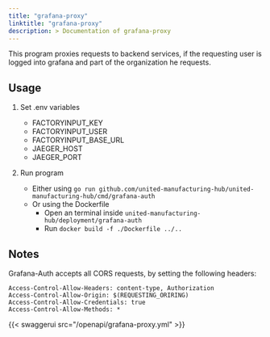 ```yaml
---
title: "grafana-proxy"
linktitle: "grafana-proxy"
description: > Documentation of grafana-proxy
---
```


This program proxies requests to backend services, if the requesting user is logged into grafana and part of the organization he requests.

## Usage

1) Set .env variables
    - FACTORYINPUT_KEY
    - FACTORYINPUT_USER
    - FACTORYINPUT_BASE_URL
    - JAEGER_HOST
    - JAEGER_PORT

2) Run program

    - Either using ```go run github.com/united-manufacturing-hub/united-manufacturing-hub/cmd/grafana-auth```
    - Or using the Dockerfile
        - Open an terminal inside ```united-manufacturing-hub/deployment/grafana-auth```
        - Run ```docker build -f ./Dockerfile ../..```

## Notes
Grafana-Auth accepts all CORS requests, by setting the following headers:
```
Access-Control-Allow-Headers: content-type, Authorization
Access-Control-Allow-Origin: $(REQUESTING_ORIRING)
Access-Control-Allow-Credentials: true
Access-Control-Allow-Methods: *
```

{{< swaggerui src="/openapi/grafana-proxy.yml" >}}

